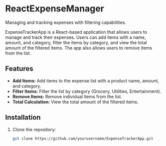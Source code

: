 # ReactExpenseManager
Managing and tracking expenses with filtering capabilities.

ExpenseTrackerApp is a React-based application that allows users to manage and track their expenses. Users can add items with a name, amount, and category, filter the items by category, and view the total amount of the filtered items. The app also allows users to remove items from the list.

## Features
- **Add Items:** Add items to the expense list with a product name, amount, and category.
- **Filter Items:** Filter the list by category (Grocery, Utilities, Entertainment).
- **Remove Items:** Remove individual items from the list.
- **Total Calculation:** View the total amount of the filtered items.

## Installation
1. Clone the repository:
   ```bash
   git clone https://github.com/yourusername/ExpenseTrackerApp.git
